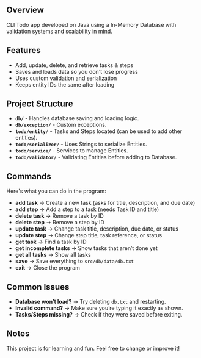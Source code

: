 
## Overview

CLI Todo app developed on Java using a In-Memory Database with validation systems and scalability in mind.

## Features

- Add, update, delete, and retrieve tasks & steps
- Saves and loads data so you don't lose progress
- Uses custom validation and serialization
- Keeps entity IDs the same after loading

## Project Structure

- **`db/`** - Handles database saving and loading logic.
- **`db/exception/`** - Custom exceptions. 
- **`todo/entity/`** - Tasks and Steps located (can be used to add other entities).
- **`todo/serializer/`** - Uses Strings to serialize Entities.
- **`todo/service/`** - Services to manage Entities.
- **`todo/validator/`** - Validating Entities before adding to Database. 

## Commands

Here's what you can do in the program:

- **add task** → Create a new task (asks for title, description, and due date)
- **add step** → Add a step to a task (needs Task ID and title)
- **delete task** → Remove a task by ID
- **delete step** → Remove a step by ID
- **update task** → Change task title, description, due date, or status
- **update step** → Change step title, task reference, or status
- **get task** → Find a task by ID
- **get incomplete tasks** → Show tasks that aren’t done yet
- **get all tasks** → Show all tasks
- **save** → Save everything to `src/db/data/db.txt`
- **exit** → Close the program

## Common Issues

- **Database won’t load?** → Try deleting `db.txt` and restarting.
- **Invalid command?** → Make sure you’re typing it exactly as shown.
- **Tasks/Steps missing?** → Check if they were saved before exiting.

## Notes

This project is for learning and fun. Feel free to change or improve it!

